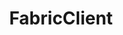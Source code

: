 ---
layout: posts_by_category
categories: fabricclient
title: FabricClient
permalink: /category/fabricclient
---